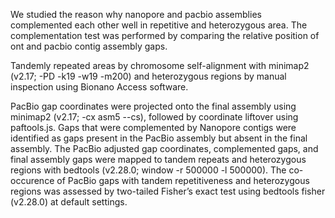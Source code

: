 We studied the reason why nanopore and pacbio assemblies complemented each other well in repetitive and heterozygous area. The complementation test was performed by comparing the relative position of ont and pacbio contig assembly gaps. 

Tandemly repeated areas by chromosome self-alignment with minimap2 (v2.17; -PD -k19 -w19 -m200) and heterozygous regions by manual inspection using Bionano Access software.

PacBio gap coordinates were projected onto the final assembly using minimap2 (v2.17; -cx asm5 --cs), followed by coordinate liftover using paftools.js. Gaps that were complemented by Nanopore contigs were identified as gaps present in the PacBio assembly but absent in the final assembly. The PacBio adjusted gap coordinates, complemented gaps, and final assembly gaps were mapped to tandem repeats and heterozygous regions with bedtools (v2.28.0; window -r 500000 -l 500000). The co-occurence of PacBio gaps with tandem repetitiveness and heterozygous regions was assessed by two-tailed Fisher’s exact test using bedtools fisher (v2.28.0) at default settings.


